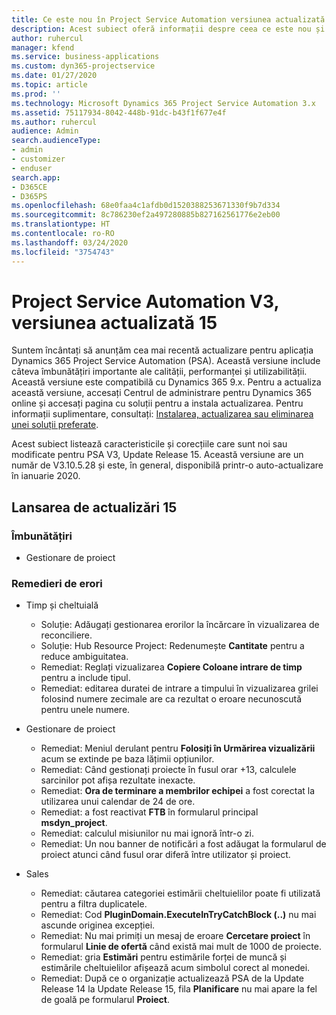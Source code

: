 ```yaml
---
title: Ce este nou în Project Service Automation versiunea actualizată 15, V3
description: Acest subiect oferă informații despre ceea ce este nou și schimbat în Project Service Automation versiunea 15, V3.
author: ruhercul
manager: kfend
ms.service: business-applications
ms.custom: dyn365-projectservice
ms.date: 01/27/2020
ms.topic: article
ms.prod: ''
ms.technology: Microsoft Dynamics 365 Project Service Automation 3.x
ms.assetid: 75117934-8042-448b-91dc-b43f1f677e4f
ms.author: ruhercul
audience: Admin
search.audienceType:
- admin
- customizer
- enduser
search.app:
- D365CE
- D365PS
ms.openlocfilehash: 68e0faa4c1afdb0d1520388253671330f9b7d334
ms.sourcegitcommit: 8c786230ef2a497280885b827162561776e2eb00
ms.translationtype: HT
ms.contentlocale: ro-RO
ms.lasthandoff: 03/24/2020
ms.locfileid: "3754743"
---
```

# <a name="project-service-automation-v3-update-release-15"></a>Project Service Automation V3, versiunea actualizată 15

Suntem încântați să anunțăm cea mai recentă actualizare pentru aplicația Dynamics 365 Project Service Automation (PSA). Această versiune include câteva îmbunătățiri importante ale calității, performanței și utilizabilității. Această versiune este compatibilă cu Dynamics 365 9.x. Pentru a actualiza această versiune, accesați Centrul de administrare pentru Dynamics 365 online și accesați pagina cu soluții pentru a instala actualizarea. Pentru informații suplimentare, consultați: [Instalarea, actualizarea sau eliminarea unei soluții preferate](https://docs.microsoft.com/power-platform/admin/install-remove-preferred-solution).

Acest subiect listează caracteristicile și corecțiile care sunt noi sau modificate pentru PSA V3, Update Release 15. Această versiune are un număr de V3.10.5.28 și este, în general, disponibilă printr-o auto-actualizare în ianuarie 2020.

## <a name="update-release-15"></a>Lansarea de actualizări 15 

### <a name="enhancements"></a>Îmbunătățiri

- Gestionare de proiect

### <a name="bug-fixes"></a>Remedieri de erori

- Timp și cheltuială

  - Soluție: Adăugați gestionarea erorilor la încărcare în vizualizarea de reconciliere.
  - Soluție: Hub Resource Project: Redenumește **Cantitate** pentru a reduce ambiguitatea.
  - Remediat: Reglați vizualizarea **Copiere Coloane intrare de timp** pentru a include tipul.
  - Remediat: editarea duratei de intrare a timpului în vizualizarea grilei folosind numere zecimale are ca rezultat o eroare necunoscută pentru unele numere.

- Gestionare de proiect

  - Remediat: Meniul derulant pentru **Folosiți în Urmărirea vizualizării** acum se extinde pe baza lățimii opțiunilor.
  - Remediat: Când gestionați proiecte în fusul orar +13, calculele sarcinilor pot afișa rezultate inexacte.
  - Remediat: **Ora de terminare a membrilor echipei** a fost corectat la utilizarea unui calendar de 24 de ore.
  - Remediat: a fost reactivat **FTB** în formularul principal **msdyn_project**.
  - Remediat: calculul misiunilor nu mai ignoră într-o zi.
  - Remediat: Un nou banner de notificări a fost adăugat la formularul de proiect atunci când fusul orar diferă între utilizator și proiect.

- Sales

  - Remediat: căutarea categoriei estimării cheltuielilor poate fi utilizată pentru a filtra duplicatele.
  - Remediat: Cod **PluginDomain.ExecuteInTryCatchBlock (..)** nu mai ascunde originea excepției.
  - Remediat: Nu mai primiți un mesaj de eroare **Cercetare proiect** în formularul **Linie de ofertă** când există mai mult de 1000 de proiecte.
  - Remediat: gria **Estimări** pentru estimările forței de muncă și estimările cheltuielilor afișează acum simbolul corect al monedei.
  - Remediat: După ce o organizație actualizează PSA de la Update Release 14 la Update Release 15, fila **Planificare** nu mai apare la fel de goală pe formularul **Proiect**.
